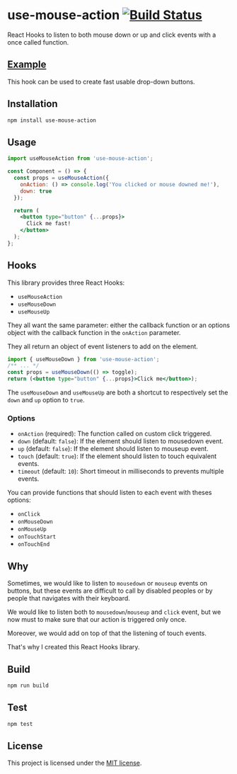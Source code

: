 # use-mouse-action [![Build Status][travis badge]][travis link]

React Hooks to listen to both mouse down or up and click events with a once called function.

## [Example](http://dimitrinicolas.github.io/use-mouse-action/example/)

This hook can be used to create fast usable drop-down buttons.

## Installation

```bash
npm install use-mouse-action
```

## Usage

```jsx
import useMouseAction from 'use-mouse-action';

const Component = () => {
  const props = useMouseAction({
    onAction: () => console.log('You clicked or mouse downed me!'),
    down: true
  });

  return (
    <button type="button" {...props}>
      Click me fast!
    </button>
  );
};
```

## Hooks

This library provides three React Hooks:

- `useMouseAction`
- `useMouseDown`
- `useMouseUp`

They all want the same parameter: either the callback function or an options
object with the callback function in the `onAction` parameter.

They all return an object of event listeners to add on the element.

```jsx
import { useMouseDown } from 'use-mouse-action';
/** ... */
const props = useMouseDown(() => toggle);
return (<button type="button" {...props}>Click me</button>);
```

The `useMouseDown` and `useMouseUp` are both a shortcut to respectively set the `down` and `up` option to `true`.

### Options

- `onAction` (required): The function called on custom click triggered.
- `down` (default: `false`): If the element should listen to mousedown event.
- `up` (default: `false`): If the element should listen to mouseup event.
- `touch` (default: `true`): If the element should listen to touch equivalent
events.
- `timeout` (default: `10`): Short timeout in milliseconds to prevents multiple
events.

You can provide functions that should listen to each event with theses options:

- `onClick`
- `onMouseDown`
- `onMouseUp`
- `onTouchStart`
- `onTouchEnd`

## Why

Sometimes, we would like to listen to `mousedown` or `mouseup` events on
buttons, but these events are difficult to call by disabled peoples or by
people that navigates with their keyboard.

We would like to listen both to `mousedown`/`mouseup` and `click` event, but we
now must to make sure that our action is triggered only once.

Moreover, we would add on top of that the listening of touch events.

That's why I created this React Hooks library.

## Build

```bash
npm run build
```

## Test

```bash
npm test
```

## License

This project is licensed under the [MIT license](LICENSE).

[travis badge]: https://travis-ci.org/dimitrinicolas/use-mouse-action.svg?branch=master
[travis link]: https://travis-ci.org/dimitrinicolas/use-mouse-action
